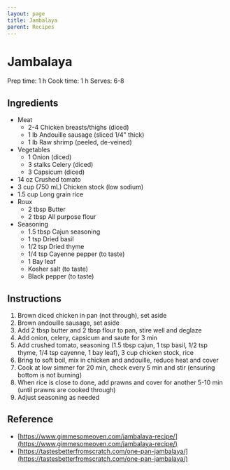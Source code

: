 ```yaml
---
layout: page
title: Jambalaya
parent: Recipes
---
```


# Jambalaya

Prep time: 1 h
Cook time: 1 h
Serves: 6-8

## Ingredients

- Meat
  - 2-4 Chicken breasts/thighs (diced)
  - 1 lb Andouille sausage (sliced 1/4" thick)
  - 1 lb Raw shrimp (peeled, de-veined)
- Vegetables
  - 1 Onion (diced)
  - 3 stalks Celery (diced)
  - 3 Capsicum (diced)
- 14 oz Crushed tomato
- 3 cup (750 mL) Chicken stock (low sodium)
- 1.5 cup Long grain rice
- Roux
  - 2 tbsp Butter
  - 2 tbsp All purpose flour
- Seasoning
  - 1.5 tbsp Cajun seasoning
  - 1 tsp Dried basil
  - 1/2 tsp Dried thyme
  - 1/4 tsp Cayenne pepper (to taste)
  - 1 Bay leaf
  - Kosher salt (to taste)
  - Black pepper (to taste)

## Instructions

1. Brown diced chicken in pan (not through), set aside
2. Brown andouille sausage, set aside
3. Add 2 tbsp butter and 2 tbsp flour to pan, stire well and deglaze
4. Add onion, celery, capsicum and saute for 3 min
5. Add crushed tomato, seasoning (1.5 tbsp cajun, 1 tsp basil, 1/2 tsp thyme, 1/4 tsp cayenne, 1 bay leaf), 3 cup chicken stock, rice
6. Bring to soft boil, mix in chicken and andouille, reduce heat and cover
7. Cook at low simmer for 20 min, check every 5 min and stir (ensuring bottom is not burning)
8. When rice is close to done, add prawns and cover for another 5-10 min (until prawns are cooked through)
9. Adjust seasoning as needed

## Reference

- [https://www.gimmesomeoven.com/jambalaya-recipe/](https://www.gimmesomeoven.com/jambalaya-recipe/)
- [https://tastesbetterfromscratch.com/one-pan-jambalaya/](https://tastesbetterfromscratch.com/one-pan-jambalaya/)
